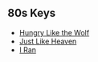 ## 80s Keys

- [Hungry Like the Wolf](HungryLikeTheWolf.md)
- [Just Like Heaven](JustLikeHeaven.md)
- [I Ran](IRan.md)
